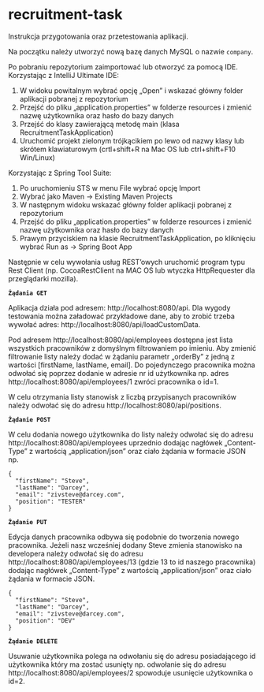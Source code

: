 # recruitment-task
Instrukcja przygotowania oraz przetestowania aplikacji.

Na początku należy utworzyć nową bazę danych MySQL o nazwie `company`.

Po pobraniu repozytorium zaimportować lub otworzyć za pomocą IDE.
Korzystając z IntelliJ Ultimate IDE:
1. W widoku powitalnym wybrać opcję „Open” i wskazać główny folder aplikacji pobranej z repozytorium
2. Przejść do pliku „application.properties” w folderze resources i zmienić nazwę użytkownika oraz hasło do bazy danych
3. Przejść do klasy zawierającą metodę main (klasa RecruitmentTaskApplication)
4. Uruchomić projekt zielonym trójkącikiem po lewo od nazwy klasy lub skrótem klawiaturowym (crtl+shift+R na Mac OS lub ctrl+shift+F10 Win/Linux)

Korzystając z Spring Tool Suite:
1. Po uruchomieniu STS w menu File wybrać opcję Import
2. Wybrać jako Maven -> Existing Maven Projects
3. W następnym widoku wskazać główny folder aplikacji pobranej z repozytorium
4. Przejść do pliku „application.properties” w folderze resources i zmienić nazwę użytkownika oraz hasło do bazy danych
5. Prawym przyciskiem na klasie RecruitmentTaskApplication, po kliknięciu wybrać Run as -> Spring Boot App

Następnie w celu wywołania usług REST’owych uruchomić program typu Rest Client (np. CocoaRestClient na MAC OS lub wtyczka HttpRequester dla przeglądarki mozilla). 


**`Żądania GET`**

Aplikacja działa pod adresem: http://localhost:8080/api.
Dla wygody testowania można załadować przykładowe dane, aby to zrobić trzeba wywołać adres: http://localhost:8080/api/loadCustomData.

Pod adresem http://localhost:8080/api/employees dostępna jest lista wszystkich pracowników z domyślnym filtrowaniem po imieniu. Aby zmienić filtrowanie listy należy dodać w żądaniu parametr „orderBy” z jedną z wartości [firstName, lastName, email].
Do pojedynczego pracownika można odwołać się poprzez dodanie w adresie nr id użytkownika np. adres http://localhost:8080/api/employees/1 zwróci pracownika o id=1.

W celu otrzymania listy stanowisk z liczbą przypisanych pracowników należy odwołać się do adresu http://localhost:8080/api/positions.


**`Żądanie POST`**

W celu dodania nowego użytkownika do listy należy odwołać się do adresu http://localhost:8080/api/employees uprzednio dodając nagłówek „Content-Type” z wartością „application/json” oraz ciało żądania w formacie JSON np.
```
{
  "firstName": "Steve",
  "lastName": "Darcey",
  "email": "zivsteve@darcey.com",
  "position": "TESTER"
}
```


**`Żądanie PUT`**

Edycja danych pracownika odbywa się podobnie do tworzenia nowego pracownika. Jeżeli nasz wcześniej dodany Steve zmienia stanowisko na developera należy odwołać się do adresu http://localhost:8080/api/employees/13 (gdzie 13 to id naszego pracownika) dodając nagłówek „Content-Type” z wartością „application/json” oraz ciało żądania w formacie JSON.
```
{
  "firstName": "Steve",
  "lastName": "Darcey",
  "email": "zivsteve@darcey.com",
  "position": "DEV"
}
```


**`Żądanie DELETE`**

Usuwanie użytkownika polega na odwołaniu się do adresu posiadającego id użytkownika który ma zostać usunięty np. odwołanie się do adresu http://localhost:8080/api/employees/2 spowoduje usunięcie użytkownika o id=2.
